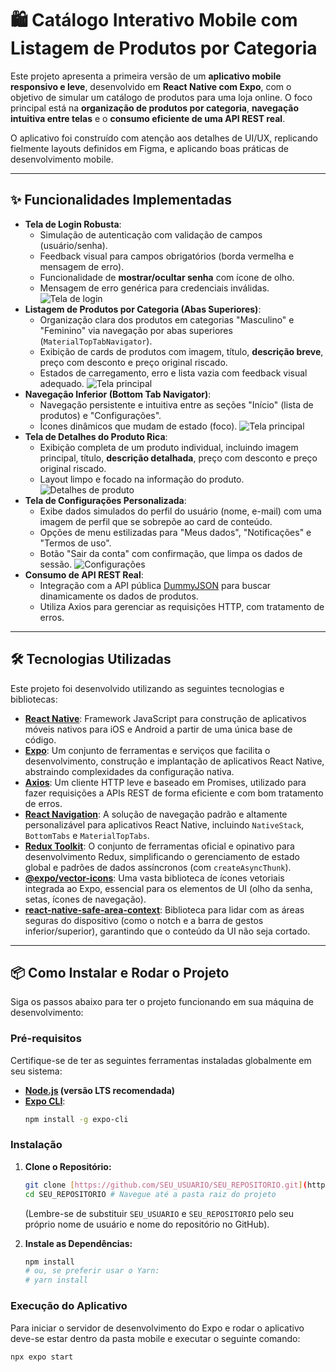 # 🛍️ Catálogo Interativo Mobile com Listagem de Produtos por Categoria

Este projeto apresenta a primeira versão de um **aplicativo mobile responsivo e leve**, desenvolvido em **React Native com Expo**, com o objetivo de simular um catálogo de produtos para uma loja online. O foco principal está na **organização de produtos por categoria**, **navegação intuitiva entre telas** e o **consumo eficiente de uma API REST real**.

O aplicativo foi construído com atenção aos detalhes de UI/UX, replicando fielmente layouts definidos em Figma, e aplicando boas práticas de desenvolvimento mobile.

---

## ✨ Funcionalidades Implementadas

* **Tela de Login Robusta**:
    * Simulação de autenticação com validação de campos (usuário/senha).
    * Feedback visual para campos obrigatórios (borda vermelha e mensagem de erro).
    * Funcionalidade de **mostrar/ocultar senha** com ícone de olho.
    * Mensagem de erro genérica para credenciais inválidas.
    ![Tela de login](mobile\src\assets\log.png)
* **Listagem de Produtos por Categoria (Abas Superiores)**:
    * Organização clara dos produtos em categorias "Masculino" e "Feminino" via navegação por abas superiores (`MaterialTopTabNavigator`).
    * Exibição de cards de produtos com imagem, título, **descrição breve**, preço com desconto e preço original riscado.
    * Estados de carregamento, erro e lista vazia com feedback visual adequado.
    ![Tela principal](mobile\src\assets\fem.png)
* **Navegação Inferior (Bottom Tab Navigator)**:
    * Navegação persistente e intuitiva entre as seções "Início" (lista de produtos) e "Configurações".
    * Ícones dinâmicos que mudam de estado (foco).
    ![Tela principal](mobile\src\assets\masc.png)
* **Tela de Detalhes do Produto Rica**:
    * Exibição completa de um produto individual, incluindo imagem principal, título, **descrição detalhada**, preço com desconto e preço original riscado.
    * Layout limpo e focado na informação do produto.
    ![Detalhes de produto](mobile\src\assets\DetailsM.png)
* **Tela de Configurações Personalizada**:
    * Exibe dados simulados do perfil do usuário (nome, e-mail) com uma imagem de perfil que se sobrepõe ao card de conteúdo.
    * Opções de menu estilizadas para "Meus dados", "Notificações" e "Termos de uso".
    * Botão "Sair da conta" com confirmação, que limpa os dados de sessão.
    ![Configurações](mobile\src\assets\user.png)
* **Consumo de API REST Real**:
    * Integração com a API pública [DummyJSON](https://dummyjson.com/docs) para buscar dinamicamente os dados de produtos.
    * Utiliza Axios para gerenciar as requisições HTTP, com tratamento de erros.

---

## 🛠️ Tecnologias Utilizadas

Este projeto foi desenvolvido utilizando as seguintes tecnologias e bibliotecas:

* **[React Native](https://reactnative.dev/)**: Framework JavaScript para construção de aplicativos móveis nativos para iOS e Android a partir de uma única base de código.
* **[Expo](https://expo.dev/)**: Um conjunto de ferramentas e serviços que facilita o desenvolvimento, construção e implantação de aplicativos React Native, abstraindo complexidades da configuração nativa.
* **[Axios](https://axios-http.com/)**: Um cliente HTTP leve e baseado em Promises, utilizado para fazer requisições a APIs REST de forma eficiente e com bom tratamento de erros.
* **[React Navigation](https://reactnavigation.org/)**: A solução de navegação padrão e altamente personalizável para aplicativos React Native, incluindo `NativeStack`, `BottomTabs` e `MaterialTopTabs`.
* **[Redux Toolkit](https://redux-toolkit.js.org/)**: O conjunto de ferramentas oficial e opinativo para desenvolvimento Redux, simplificando o gerenciamento de estado global e padrões de dados assíncronos (com `createAsyncThunk`).
* **[@expo/vector-icons](https://docs.expo.dev/guides/icons/)**: Uma vasta biblioteca de ícones vetoriais integrada ao Expo, essencial para os elementos de UI (olho da senha, setas, ícones de navegação).
* **[react-native-safe-area-context](https://github.com/th3rdwave/react-native-safe-area-context)**: Biblioteca para lidar com as áreas seguras do dispositivo (como o notch e a barra de gestos inferior/superior), garantindo que o conteúdo da UI não seja cortado.

---

## 📦 Como Instalar e Rodar o Projeto

Siga os passos abaixo para ter o projeto funcionando em sua máquina de desenvolvimento:

### Pré-requisitos

Certifique-se de ter as seguintes ferramentas instaladas globalmente em seu sistema:

* **[Node.js](https://nodejs.org/en/) (versão LTS recomendada)**
* **[Expo CLI](https://docs.expo.dev/get-started/installation/)**:
    ```bash
    npm install -g expo-cli
    ```

### Instalação

1.  **Clone o Repositório:**
    ```bash
    git clone [https://github.com/SEU_USUARIO/SEU_REPOSITORIO.git](https://github.com/SEU_USUARIO/SEU_REPOSITORIO.git)
    cd SEU_REPOSITORIO # Navegue até a pasta raiz do projeto
    ```
    (Lembre-se de substituir `SEU_USUARIO` e `SEU_REPOSITORIO` pelo seu próprio nome de usuário e nome do repositório no GitHub).

2.  **Instale as Dependências:**
    ```bash
    npm install
    # ou, se preferir usar o Yarn:
    # yarn install
    ```

### Execução do Aplicativo

Para iniciar o servidor de desenvolvimento do Expo e rodar o aplicativo deve-se estar dentro da pasta mobile e executar o seguinte comando:

```bash
npx expo start